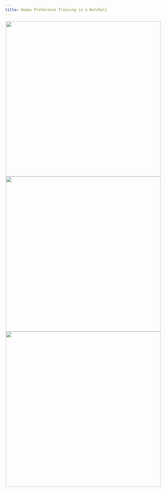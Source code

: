 ```yaml
---
title: Human Preference Training in a Nutshell
---
```


<p align="center">
  <img src="https://pbs.twimg.com/media/F07oY1UWYAQ7LON.jpg:large" width="500" />
  <img src="https://miro.medium.com/v2/resize:fit:1400/0*2amQZF_WOHnoGQjm.jpeg" width="500" />
  <img src="https://miro.medium.com/v2/resize:fit:1200/1*wImluqzmnND60mPXYJvEZA.jpeg" width="500" />
</p>

